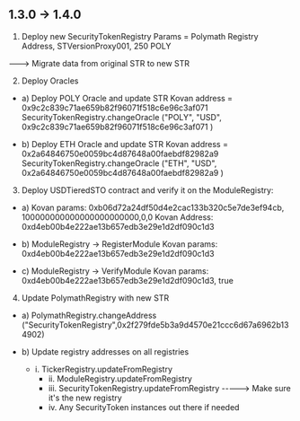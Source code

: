 ## 1.3.0 -> 1.4.0

1. Deploy new SecurityTokenRegistry
Params = Polymath Registry Address, STVersionProxy001, 250 POLY

---> Migrate data from original STR to new STR

2. Deploy Oracles
- a) Deploy POLY Oracle and update STR
	Kovan address = 0x9c2c839c71ae659b82f96071f518c6e96c3af071
	SecurityTokenRegistry.changeOracle ("POLY", "USD", 0x9c2c839c71ae659b82f96071f518c6e96c3af071 )

- b) Deploy ETH Oracle and update STR
	Kovan address = 0x2a64846750e0059bc4d87648a00faebdf82982a9
	SecurityTokenRegistry.changeOracle ("ETH", "USD", 0x2a64846750e0059bc4d87648a00faebdf82982a9 )

3. Deploy USDTieredSTO contract and verify it on the ModuleRegistry:
- a) Kovan params:
  		0xb06d72a24df50d4e2cac133b320c5e7de3ef94cb, 100000000000000000000000,0,0
  	Kovan Address: 0xd4eb00b4e222ae13b657edb3e29e1d2df090c1d3

- b) ModuleRegistry -> RegisterModule
  	Kovan params: 0xd4eb00b4e222ae13b657edb3e29e1d2df090c1d3

- c) ModuleRegistry -> VerifyModule
  	Kovan params: 0xd4eb00b4e222ae13b657edb3e29e1d2df090c1d3, true



4. Update PolymathRegistry with new STR
- a) PolymathRegistry.changeAddress ("SecurityTokenRegistry",0x2f279fde5b3a9d4570e21ccc6d67a6962b134902)

- b) Update registry addresses on all registries

  - i. TickerRegistry.updateFromRegistry
	- ii. ModuleRegistry.updateFromRegistry
	- iii. SecurityTokenRegistry.updateFromRegistry -----> Make sure it's the new registry
	- iv. Any SecurityToken instances out there if needed
